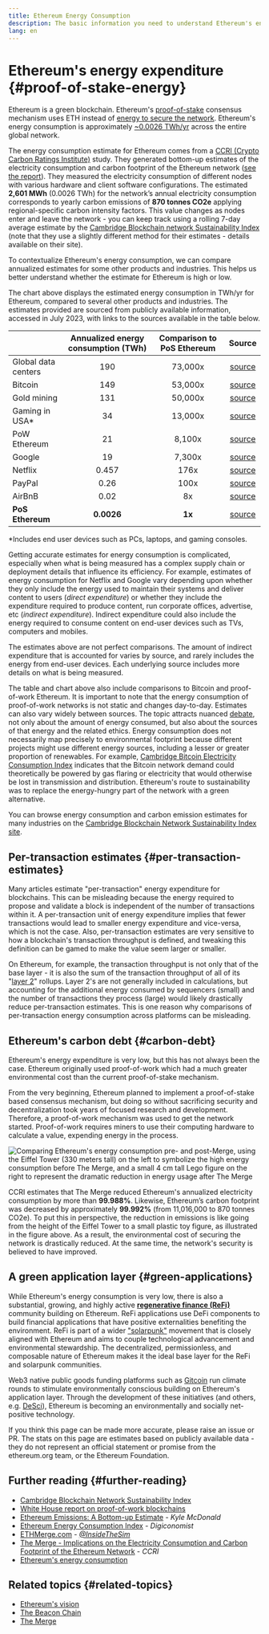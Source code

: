 ```yaml
---
title: Ethereum Energy Consumption
description: The basic information you need to understand Ethereum's energy consumption.
lang: en
---
```


# Ethereum's energy expenditure {#proof-of-stake-energy}

Ethereum is a green blockchain. Ethereum's [proof-of-stake](/developers/docs/consensus-mechanisms/pos) consensus mechanism uses ETH instead of [energy to secure the network](/developers/docs/consensus-mechanisms/pow). Ethereum's energy consumption is approximately [~0.0026 TWh/yr](https://carbon-ratings.com/eth-report-2022) across the entire global network.

The energy consumption estimate for Ethereum comes from a [CCRI (Crypto Carbon Ratings Institute)](https://carbon-ratings.com) study. They generated bottom-up estimates of the electricity consumption and carbon footprint of the Ethereum network ([see the report](https://carbon-ratings.com/eth-report-2022)). They measured the electricity consumption of different nodes with various hardware and client software configurations. The estimated **2,601 MWh** (0.0026 TWh) for the network’s annual electricity consumption corresponds to yearly carbon emissions of **870 tonnes CO2e** applying regional-specific carbon intensity factors. This value changes as nodes enter and leave the network - you can keep track using a rolling 7-day average estimate by the [Cambridge Blockchain network Sustainability Index](https://ccaf.io/cbnsi/ethereum) (note that they use a slightly different method for their estimates - details available on their site).

To contextualize Ethereum's energy consumption, we can compare annualized estimates for some other products and industries. This helps us better understand whether the estimate for Ethereum is high or low.

<EnergyConsumptionChart />

The chart above displays the estimated energy consumption in TWh/yr for Ethereum, compared to several other products and industries. The estimates provided are sourced from publicly available information, accessed in July 2023, with links to the sources available in the table below.

|                     | Annualized energy consumption (TWh) | Comparison to PoS Ethereum |                                                                                      Source                                                                                       |
| :------------------ | :---------------------------------: | :------------------------: | :-------------------------------------------------------------------------------------------------------------------------------------------------------------------------------: |
| Global data centers |                 190                 |          73,000x           |                                    [source](https://www.iea.org/commentaries/data-centres-and-energy-from-global-headlines-to-local-headaches)                                    |
| Bitcoin             |                 149                 |          53,000x           |                                                                 [source](https://ccaf.io/cbnsi/cbeci/comparisons)                                                                 |
| Gold mining         |                 131                 |          50,000x           |                                                                 [source](https://ccaf.io/cbnsi/cbeci/comparisons)                                                                 |
| Gaming in USA\*     |                 34                  |          13,000x           |                 [source](https://www.researchgate.net/publication/336909520_Toward_Greener_Gaming_Estimating_National_Energy_Use_and_Energy_Efficiency_Potential)                 |
| PoW Ethereum        |                 21                  |           8,100x           |                                                                    [source](https://ccaf.io/cbnsi/ethereum/1)                                                                     |
| Google              |                 19                  |           7,300x           |                                           [source](https://www.gstatic.com/gumdrop/sustainability/google-2022-environmental-report.pdf)                                           |
| Netflix             |                0.457                |            176x            | [source](https://assets.ctfassets.net/4cd45et68cgf/7B2bKCqkXDfHLadrjrNWD8/e44583e5b288bdf61e8bf3d7f8562884/2021_US_EN_Netflix_EnvironmentalSocialGovernanceReport-2021_Final.pdf) |
| PayPal              |                0.26                 |            100x            |                                 [source](<https://s202.q4cdn.com/805890769/files/doc_downloads/global-impact/CDP_Climate_Change_PayPal-(1).pdf>)                                  |
| AirBnB              |                0.02                 |             8x             |                              [source](<https://s26.q4cdn.com/656283129/files/doc_downloads/governance_doc_updated/Airbnb-ESG-Factsheet-(Final).pdf>)                              |
| **PoS Ethereum**    |             **0.0026**              |           **1x**           |                                                               [source](https://carbon-ratings.com/eth-report-2022)                                                                |

\*Includes end user devices such as PCs, laptops, and gaming consoles.

Getting accurate estimates for energy consumption is complicated, especially when what is being measured has a complex supply chain or deployment details that influence its efficiency. For example, estimates of energy consumption for Netflix and Google vary depending upon whether they only include the energy used to maintain their systems and deliver content to users (_direct expenditure_) or whether they include the expenditure required to produce content, run corporate offices, advertise, etc (_indirect expenditure_). Indirect expenditure could also include the energy required to consume content on end-user devices such as TVs, computers and mobiles.

The estimates above are not perfect comparisons. The amount of indirect expenditure that is accounted for varies by source, and rarely includes the energy from end-user devices. Each underlying source includes more details on what is being measured.

The table and chart above also include comparisons to Bitcoin and proof-of-work Ethereum. It is important to note that the energy consumption of proof-of-work networks is not static and changes day-to-day. Estimates can also vary widely between sources. The topic attracts nuanced [debate](https://www.coindesk.com/business/2020/05/19/the-last-word-on-bitcoins-energy-consumption/), not only about the amount of energy consumed, but also about the sources of that energy and the related ethics. Energy consumption does not necessarily map precisely to environmental footprint because different projects might use different energy sources, including a lesser or greater proportion of renewables. For example, [Cambridge Bitcoin Electricity Consumption Index](https://ccaf.io/cbnsi/cbeci/comparisons) indicates that the Bitcoin network demand could theoretically be powered by gas flaring or electricity that would otherwise be lost in transmission and distribution. Ethereum's route to sustainability was to replace the energy-hungry part of the network with a green alternative.

You can browse energy consumption and carbon emission estimates for many industries on the [Cambridge Blockchain Network Sustainability Index site](https://ccaf.io/cbnsi/ethereum).

## Per-transaction estimates {#per-transaction-estimates}

Many articles estimate "per-transaction" energy expenditure for blockchains. This can be misleading because the energy required to propose and validate a block is independent of the number of transactions within it. A per-transaction unit of energy expenditure implies that fewer transactions would lead to smaller energy expenditure and vice-versa, which is not the case. Also, per-transaction estimates are very sensitive to how a blockchain's transaction throughput is defined, and tweaking this definition can be gamed to make the value seem larger or smaller.

On Ethereum, for example, the transaction throughput is not only that of the base layer - it is also the sum of the transaction throughput of all of its "[layer 2](/layer-2/)" rollups. Layer 2's are not generally included in calculations, but accounting for the additional energy consumed by sequencers (small) and the number of transactions they process (large) would likely drastically reduce per-transaction estimates. This is one reason why comparisons of per-transaction energy consumption across platforms can be misleading.

## Ethereum's carbon debt {#carbon-debt}

Ethereum's energy expenditure is very low, but this has not always been the case. Ethereum originally used proof-of-work which had a much greater environmental cost than the current proof-of-stake mechanism.

From the very beginning, Ethereum planned to implement a proof-of-stake based consensus mechanism, but doing so without sacrificing security and decentralization took years of focused research and development. Therefore, a proof-of-work mechanism was used to get the network started. Proof-of-work requires miners to use their computing hardware to calculate a value, expending energy in the process.

![Comparing Ethereum's energy consumption pre- and post-Merge, using the Eiffel Tower (330 meters tall) on the left to symbolize the high energy consumption before The Merge, and a small 4 cm tall Lego figure on the right to represent the dramatic reduction in energy usage after The Merge](energy_consumption_pre_post_merge.png)

CCRI estimates that The Merge reduced Ethereum's annualized electricity consumption by more than **99.988%**. Likewise, Ethereum’s carbon footprint was decreased by approximately **99.992%** (from 11,016,000 to 870 tonnes CO2e). To put this in perspective, the reduction in emissions is like going from the height of the Eiffel Tower to a small plastic toy figure, as illustrated in the figure above. As a result, the environmental cost of securing the network is drastically reduced. At the same time, the network's security is believed to have improved.

## A green application layer {#green-applications}

While Ethereum's energy consumption is very low, there is also a substantial, growing, and highly active [**regenerative finance (ReFi)**](/refi/) community building on Ethereum. ReFi applications use DeFi components to build financial applications that have positive externalities benefiting the environment. ReFi is part of a wider ["solarpunk"](https://en.wikipedia.org/wiki/Solarpunk) movement that is closely aligned with Ethereum and aims to couple technological advancement and environmental stewardship. The decentralized, permissionless, and composable nature of Ethereum makes it the ideal base layer for the ReFi and solarpunk communities.

Web3 native public goods funding platforms such as [Gitcoin](https://gitcoin.co) run climate rounds to stimulate environmentally conscious building on Ethereum's application layer. Through the development of these initiatives (and others, e.g. [DeSci](/desci/)), Ethereum is becoming an environmentally and socially net-positive technology.

<Alert variant="update">
<AlertEmoji text=":evergreen_tree:" />
<AlertContent>
<AlertDescription>
  If you think this page can be made more accurate, please raise an issue or PR. The stats on this page are estimates based on publicly available data - they do not represent an official statement or promise from the ethereum.org team, or the Ethereum Foundation.
</AlertDescription>
</AlertContent>
</Alert>

## Further reading {#further-reading}

- [Cambridge Blockchain Network Sustainability Index](https://ccaf.io/cbnsi/ethereum)
- [White House report on proof-of-work blockchains](https://www.whitehouse.gov/wp-content/uploads/2022/09/09-2022-Crypto-Assets-and-Climate-Report.pdf)
- [Ethereum Emissions: A Bottom-up Estimate](https://kylemcdonald.github.io/ethereum-emissions/) - _Kyle McDonald_
- [Ethereum Energy Consumption Index](https://digiconomist.net/ethereum-energy-consumption/) - _Digiconomist_
- [ETHMerge.com](https://ethmerge.com/) - _[@InsideTheSim](https://twitter.com/InsideTheSim)_
- [The Merge - Implications on the Electricity Consumption and Carbon Footprint of the Ethereum Network](https://carbon-ratings.com/eth-report-2022) - _CCRI_
- [Ethereum's energy consumption](https://mirror.xyz/jmcook.eth/ODpCLtO4Kq7SCVFbU4He8o8kXs418ZZDTj0lpYlZkR8)

## Related topics {#related-topics}

- [Ethereum's vision](/roadmap/vision/)
- [The Beacon Chain](/roadmap/beacon-chain)
- [The Merge](/roadmap/merge/)
